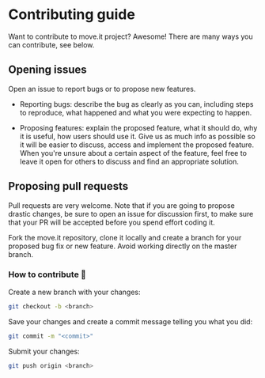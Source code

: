 # Contributing guide
Want to contribute to move.it project? Awesome!
There are many ways you can contribute, see below.

## Opening issues

Open an issue to report bugs or to propose new features.

- Reporting bugs: describe the bug as clearly as you can, including steps to reproduce, what happened and what you were expecting to happen.

- Proposing features: explain the proposed feature, what it should do, why it is useful, how users should use it. Give us as much info as possible so it will be easier to discuss, access and implement the proposed feature. When you're unsure about a certain aspect of the feature, feel free to leave it open for others to discuss and find an appropriate solution.

## Proposing pull requests

Pull requests are very welcome. Note that if you are going to propose drastic changes, be sure to open an issue for discussion first, to make sure that your PR will be accepted before you spend effort coding it.

Fork the move.it repository, clone it locally and create a branch for your proposed bug fix or new feature. Avoid working directly on the master branch.

### How to contribute 💪


Create a new branch with your changes:
```bash
git checkout -b <branch>
```

Save your changes and create a commit message telling you what you did:
```bash
git commit -m "<commit>"
```

Submit your changes:
```bash
git push origin <branch>
```
